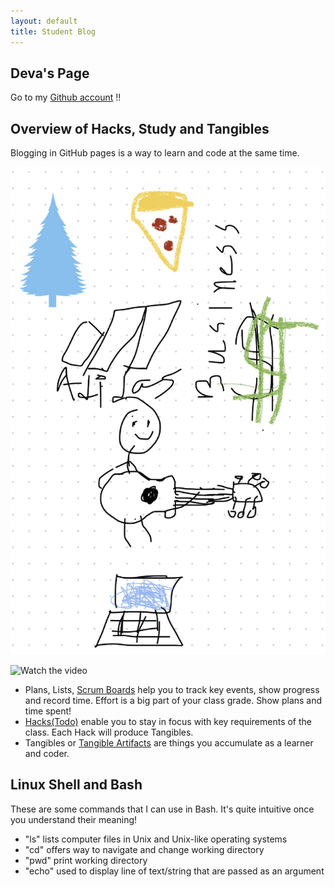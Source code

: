 ```yaml
---
layout: default
title: Student Blog
---
```



## Deva's Page 
Go to my [Github account](https://github.com/devaSas1) !!

## Overview of Hacks, Study and Tangibles
Blogging in GitHub pages is a way to learn and code at the same time. 

![](images/image.png)

![Watch the video](https://www.youtube.com/watch?v=rXiGE5fbsW4&feature=youtu.be)

- Plans, Lists, [Scrum Boards](https://clickup.com/blog/scrum-board/) help you to track key events, show progress and record time.  Effort is a big part of your class grade.  Show plans and time spent!
- [Hacks(Todo)](https://levelup.gitconnected.com/six-ultimate-daily-hacks-for-every-programmer-60f5f10feae) enable you to stay in focus with key requirements of the class.  Each Hack will produce Tangibles.
- Tangibles or [Tangible Artifacts](https://en.wikipedia.org/wiki/Artifact_(software_development)) are things you accumulate as a learner and coder. 



## Linux Shell and Bash
These are some commands that I can use in Bash. It's quite intuitive once you understand their meaning!
- "ls" lists computer files in Unix and Unix-like operating systems
- "cd" offers way to navigate and change working directory
- "pwd" print working directory
- "echo" used to display line of text/string that are passed as an argument